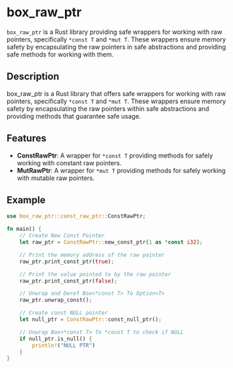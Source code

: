 # box_raw_ptr

`box_raw_ptr` is a Rust library providing safe wrappers for working with raw pointers, specifically `*const T` and `*mut T`. These wrappers ensure memory safety by encapsulating the raw pointers in safe abstractions and providing safe methods for working with them.

## Description

box_raw_ptr is a Rust library that offers safe wrappers for working with raw pointers, specifically `*const T` and `*mut T`. These wrappers ensure memory safety by encapsulating the raw pointers within safe abstractions and providing methods that guarantee safe usage.

## Features

- **ConstRawPtr**: A wrapper for `*const T` providing methods for safely working with constant raw pointers.
- **MutRawPtr**: A wrapper for `*mut T` providing methods for safely working with mutable raw pointers.

## Example

```rust
use box_raw_ptr::const_raw_ptr::ConstRawPtr;

fn main() {
    // Create New Const Pointer
    let raw_ptr = ConstRawPtr::new_const_ptr(1 as *const i32);

    // Print the memory address of the raw pointer
    raw_ptr.print_const_ptr(true);

    // Print the value pointed to by the raw pointer
    raw_ptr.print_const_ptr(false);

    // Unwrap and Deref Box<*const T> To Option<T>
    raw_ptr.unwrap_const();

    // Create const NULL pointer
    let null_ptr = ConstRawPtr::const_null_ptr();

    // Unwrap Box<*const T> To *const T to check if NULL
    if null_ptr.is_null() {
        println!("NULL PTR")
    }
}
